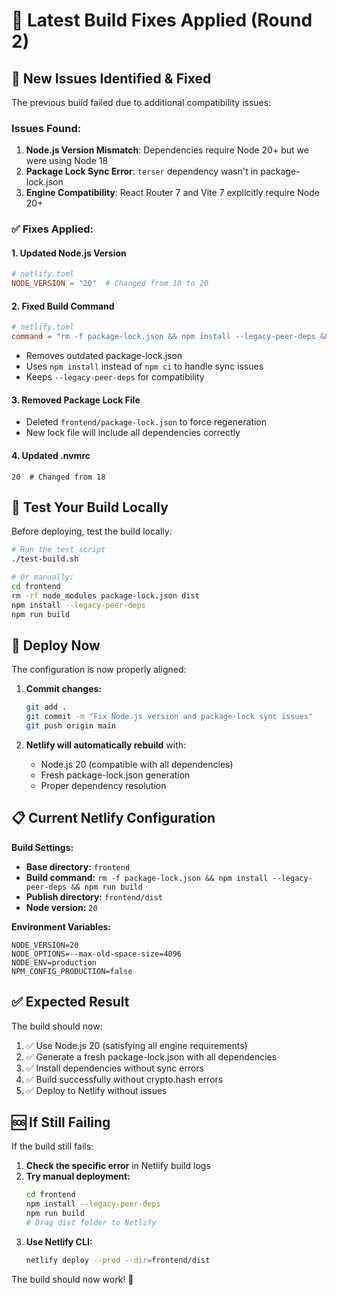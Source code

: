 # 🔧 Latest Build Fixes Applied (Round 2)

## 🚨 New Issues Identified & Fixed

The previous build failed due to additional compatibility issues:

### Issues Found:
1. **Node.js Version Mismatch**: Dependencies require Node 20+ but we were using Node 18
2. **Package Lock Sync Error**: `terser` dependency wasn't in package-lock.json
3. **Engine Compatibility**: React Router 7 and Vite 7 explicitly require Node 20+

### ✅ Fixes Applied:

#### 1. **Updated Node.js Version**
```toml
# netlify.toml
NODE_VERSION = "20"  # Changed from 18 to 20
```

#### 2. **Fixed Build Command**
```toml
# netlify.toml
command = "rm -f package-lock.json && npm install --legacy-peer-deps && npm run build"
```
- Removes outdated package-lock.json
- Uses `npm install` instead of `npm ci` to handle sync issues
- Keeps `--legacy-peer-deps` for compatibility

#### 3. **Removed Package Lock File**
- Deleted `frontend/package-lock.json` to force regeneration
- New lock file will include all dependencies correctly

#### 4. **Updated .nvmrc**
```
20  # Changed from 18
```

## 🧪 Test Your Build Locally

Before deploying, test the build locally:

```bash
# Run the test script
./test-build.sh

# Or manually:
cd frontend
rm -rf node_modules package-lock.json dist
npm install --legacy-peer-deps
npm run build
```

## 🚀 Deploy Now

The configuration is now properly aligned:

1. **Commit changes:**
   ```bash
   git add .
   git commit -m "Fix Node.js version and package-lock sync issues"
   git push origin main
   ```

2. **Netlify will automatically rebuild** with:
   - Node.js 20 (compatible with all dependencies)
   - Fresh package-lock.json generation
   - Proper dependency resolution

## 📋 Current Netlify Configuration

**Build Settings:**
- **Base directory:** `frontend`
- **Build command:** `rm -f package-lock.json && npm install --legacy-peer-deps && npm run build`
- **Publish directory:** `frontend/dist`
- **Node version:** `20`

**Environment Variables:**
```
NODE_VERSION=20
NODE_OPTIONS=--max-old-space-size=4096
NODE_ENV=production
NPM_CONFIG_PRODUCTION=false
```

## ✅ Expected Result

The build should now:
1. ✅ Use Node.js 20 (satisfying all engine requirements)
2. ✅ Generate a fresh package-lock.json with all dependencies
3. ✅ Install dependencies without sync errors
4. ✅ Build successfully without crypto.hash errors
5. ✅ Deploy to Netlify without issues

## 🆘 If Still Failing

If the build still fails:

1. **Check the specific error** in Netlify build logs
2. **Try manual deployment:**
   ```bash
   cd frontend
   npm install --legacy-peer-deps
   npm run build
   # Drag dist folder to Netlify
   ```
3. **Use Netlify CLI:**
   ```bash
   netlify deploy --prod --dir=frontend/dist
   ```

The build should now work! 🎉